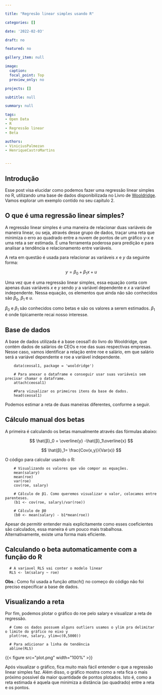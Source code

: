 ```yaml
---

title: "Regresão linear simples usando R"

categories: []

date: '2022-02-03' 

draft: no

featured: no

gallery_item: null

image:
  caption: 
  focal_point: Top
  preview_only: no

projects: []

subtitle: null

summary: null

tags: 
- Open Data
- R
- Regressão linear
- Beta

authors:
- ViniciusPalmezan
- HenriqueCastroMartins


---
```



## Introdução

Esse post visa elucidar como podemos fazer uma regressão linear simples no R, utilizando uma base de dados disponibilizada no Livro de [Wooldridge](https://www.amazon.com.br/Introductory-Econometrics-Approach-Jeffrey-Wooldridge/dp/1337558869/ref=asc_df_1337558869/?tag=googleshopp00-20&linkCode=df0&hvadid=379712558847&hvpos=&hvnetw=g&hvrand=11053193378485117055&hvpone=&hvptwo=&hvqmt=&hvdev=c&hvdvcmdl=&hvlocint=&hvlocphy=1001655&hvtargid=pla-551566270772&psc=1). Vamos explorar um exemplo contido no seu capítulo 2. 





## O que é uma regressão linear simples?

A regressão linear simples é uma maneira de relacionar duas variáveis de maneira linear, ou seja, através desse grupo de dados, traçar uma reta que minimiza o erro ao quadrado entre a nuvem de pontos de um gráfico y-x e uma reta a ser estimada. É uma ferramenta poderosa para predição e para analisar a tendência e relacionamento entre variáveis. 

A reta em questão é usada para relacionar as variáveis $x$ e $y$ da seguinte forma:

$$y = β_0 + β_1x + u$$

Uma vez que é uma regressão linear simples, essa equação conta com apenas duas variáveis $x$ e $y$ sendo $y$ a variável dependente e $x$ a variável independente. Nessa equação, os elementos que ainda não são conhecidos são $β_0$, $β_1$ e $u$.


$β_0$ e $β_1$ são conhecidos como betas e são os valores a serem estimados. $β_1$ é onde tipicamente recai nosso interesse.


## Base de dados

A base de dados utilizada é a base ceosal1 do livro do Wooldridge, que contém dados de  salários de CEOs e roe das suas respectivas empresas. Nesse caso, vamos identificar a relação entre roe e salário, em que salário será a variável dependente e roe a variável independente.



        data(ceosal1, package = 'wooldridge')
        
        # Para anexar o dataframe e conseguir usar suas variáveis sem precisar chamar o dataframe.
        attach(ceosal1)
        
        #Para vizualizar os primeiros itens da base de dados.
        head(ceosal1)

Podemos estimar a reta de duas maneiras diferentes, conforme a seguir.






## Cálculo manual dos betas 

A primeira é calculando os betas manualmente através das fórmulas abaixo:

$$
\hat{β}_0 = \overline{y} -\hat{β}_1\overline{x}
$$

$$
\hat{β}_1= \frac{Cov(x,y)}{Var(x)}
$$

O código para calcular usando o R:

        # Visualizando os valores que vão compor as equações.
        mean(salary)
        mean(roe)
        var(roe)
        cov(roe, salary)
        
        # Cálculo de β1. Como queremos visualizar o valor, colocamos entre parenteses.
        (b1 <- cov(roe, salary)/var(roe))
        
        # Cálculo de β0
        (b0 <- mean(salary) - b1*mean(roe))

Apesar de permitir entender mais explicitamente como esses coeficientes são calculados, essa maneira é um pouco mais trabalhosa. Alternativamente, existe uma forma mais eficiente.







## Calculando o beta automaticamente com a função do R

      # A variavel RLS vai conter o modelo linear
      RLS <- lm(salary ~ roe)




**Obs**.: Como foi usada a função $attach()$ no começo do código não foi preciso especificar a base de dados.





## Visualizando a reta

Por fim, podemos plotar o gráfico do roe pelo salary e visualizar a reta de regressão.

      # Como os dados possuem alguns outliers usamos o ylim pra delimitar o limite do gráfico no eixo y
      plot(roe, salary, ylim=c(0,5000))
     
      # Para adicionar a linha de tendência
      abline(RLS)

{{< figure src="plot.png" width="100%" >}}



Após visualizar o gráfico, fica muito mais fácil entender o que a regressão linear simples faz. Além disso, o gráfico mostra como a reta fica o mais próximo possível da maior quantidade de pontos plotados. Isto é, como a reta estimada é aquela que minimiza a distância (ao quadrado) entre a reta e os pontos.





